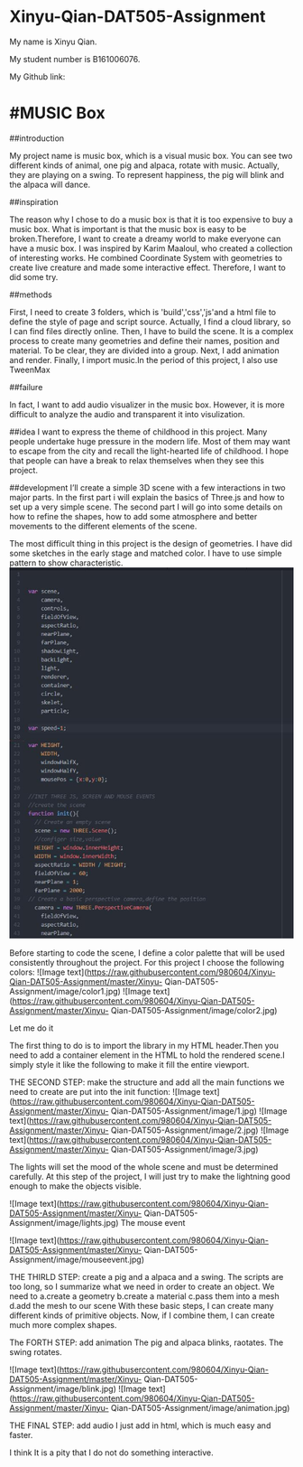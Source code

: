 # Xinyu-Qian-DAT505-Assignment

My name is Xinyu Qian.

My student number is B161006076.

My Github link:

#MUSIC Box
========
##introduction

My project name is music box, which is a visual music box. You can see two different kinds of animal, one pig and alpaca, rotate with music. Actually, they are playing on a swing. To represent  happiness, the pig will blink and the alpaca will dance.

##inspiration

The reason why I chose to do a music box is that it is too expensive to buy a music box. What is important is that the music box is easy to be broken.Therefore, I want to create a dreamy world to make everyone can have a music box.
I was inspired by Karim Maaloul, who created a collection of interesting works. He combined Coordinate System with geometries to create live creature and made some interactive effect. Therefore, I want to did some try.

##methods

First, I need to create 3 folders, which is 'build','css','js'and a html file to define the style of page and script source. Actually, I find a cloud library, so I can find files directly online. Then, I have to  build the scene. It is a complex process to create many geometries and define their names, position and material. To be clear, they are divided into a group. Next, I add animation and render. Finally, I import music.In the period of this project, I also use TweenMax

##failure

In fact, I want to add audio visualizer in the music box. However, it is more difficult to analyze the audio and transparent it into visulization.

##idea
I want to express the theme of childhood in this project. Many people undertake huge pressure in the modern life. Most of them may want to escape from the city and recall the light-hearted life of childhood. I hope that people can have a break to relax themselves when they see this project.

##development
 I’ll create a simple 3D scene with a few interactions in two major parts. In the first part i will explain the basics of Three.js and how to set up a very simple scene. The second part I will go into some details on how to refine the shapes, how to add some atmosphere and better movements to the different elements of the scene.

The most difficult thing in this project is the design of geometries. I have did some sketches in the early stage and matched color. I have to use simple pattern to show characteristic.
![Image text](https://raw.githubusercontent.com/980604/DAT505-Code/master/Xinyu-Qian-DAT505-Assignment/image/1.jpg)

Before starting to code the scene, I  define a color palette that will be used consistently throughout the project. For this project I choose the following colors:
![Image text](https://raw.githubusercontent.com/980604/Xinyu-Qian-DAT505-Assignment/master/Xinyu- Qian-DAT505-Assignment/image/color1.jpg)
![Image text](https://raw.githubusercontent.com/980604/Xinyu-Qian-DAT505-Assignment/master/Xinyu- Qian-DAT505-Assignment/image/color2.jpg)

Let me do it

 The first thing to do is to import the library in my HTML header.Then you need to add a container element in the HTML to hold the rendered scene.I simply style it like the following to make it fill the entire viewport.

THE SECOND STEP: make the structure and add all the main functions we need to create are put into the init function:
![Image text](https://raw.githubusercontent.com/980604/Xinyu-Qian-DAT505-Assignment/master/Xinyu- Qian-DAT505-Assignment/image/1.jpg)
![Image text](https://raw.githubusercontent.com/980604/Xinyu-Qian-DAT505-Assignment/master/Xinyu- Qian-DAT505-Assignment/image/2.jpg)
![Image text](https://raw.githubusercontent.com/980604/Xinyu-Qian-DAT505-Assignment/master/Xinyu- Qian-DAT505-Assignment/image/3.jpg)

The lights will set the mood of the whole scene and must be determined carefully. At this step of the project, I will just try to make the lightning good enough to make the objects visible.

![Image text](https://raw.githubusercontent.com/980604/Xinyu-Qian-DAT505-Assignment/master/Xinyu- Qian-DAT505-Assignment/image/lights.jpg)
The mouse event

![Image text](https://raw.githubusercontent.com/980604/Xinyu-Qian-DAT505-Assignment/master/Xinyu- Qian-DAT505-Assignment/image/mouseevent.jpg)

THE THIRLD STEP: create a pig and a alpaca and a swing.
 The scripts are too long, so I summarize what we need in order to create an object. We need to
a.create a geometry
b.create a material
c.pass them into a mesh
d.add the mesh to our scene
With these basic steps, I can create many different kinds of primitive objects. Now, if I combine them, I can create much more complex shapes.

The FORTH STEP: add animation
The pig and alpaca blinks, raotates.
The swing rotates.

![Image text](https://raw.githubusercontent.com/980604/Xinyu-Qian-DAT505-Assignment/master/Xinyu- Qian-DAT505-Assignment/image/blink.jpg)
![Image text](https://raw.githubusercontent.com/980604/Xinyu-Qian-DAT505-Assignment/master/Xinyu- Qian-DAT505-Assignment/image/animation.jpg)

THE FINAL STEP: add audio
I just add in html, which is much easy and faster.

I think It is a pity that I do not do something interactive.
